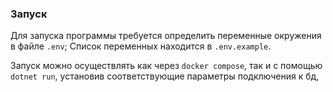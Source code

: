 ### Запуск

Для запуска программы требуется определить переменные окружения в файле `.env`;
Список переменных находится в `.env.example`.

Запуск можно осуществлять как через `docker compose`, так и с помощью `dotnet run`, 
установив соответствующие параметры подключения к бд,